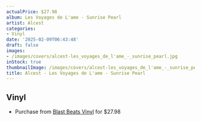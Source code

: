 ```yaml
---
actualPrice: $27.98
album: Les Voyages de L'ame - Sunrise Pearl
artist: Alcest
categories:
- Vinyl
date: '2025-02-09T06:43:48'
draft: false
images:
- /images/covers/alcest-les_voyages_de_l'ame_-_sunrise_pearl.jpg
inStock: true
thumbnailImage: /images/covers/alcest-les_voyages_de_l'ame_-_sunrise_pearl-thumb.jpg
title: Alcest - Les Voyages de L'ame - Sunrise Pearl
---
```


## Vinyl
* Purchase from [Blast Beats Vinyl](https://blastbeatsvinyl.com/products/alcest-les-voyages-de-lame-sunrise-pearl-vinyl-lp) for $27.98
